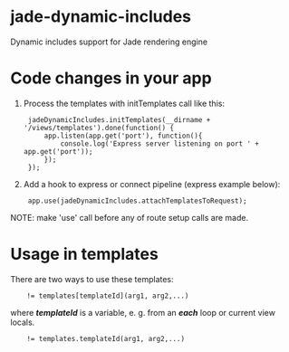 jade-dynamic-includes
=====================

Dynamic includes support for Jade rendering engine

Code changes in your app
========================

1. Process the templates with initTemplates call like this:

        jadeDynamicIncludes.initTemplates(__dirname + '/views/templates').done(function() {
            app.listen(app.get('port'), function(){
                console.log('Express server listening on port ' + app.get('port'));
            });
        });

2. Add a hook to express or connect pipeline (express example below):

        app.use(jadeDynamicIncludes.attachTemplatesToRequest);

NOTE: make 'use' call before any of route setup calls are made.

Usage in templates
==================

There are two ways to use these templates:

        != templates[templateId](arg1, arg2,...)

where ___templateId___ is a variable, e. g. from an ___each___ loop or current view locals.

        != templates.templateId(arg1, arg2,...)



